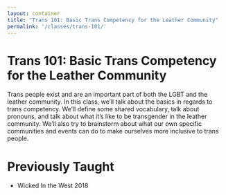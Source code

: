 ```yaml
---
layout: container
title: "Trans 101: Basic Trans Competency for the Leather Community"
permalink: '/classes/trans-101/'
---
```


# Trans 101: Basic Trans Competency for the Leather Community

Trans people exist and are an important part of both the LGBT and the leather community. In this class, we’ll talk about the basics in regards to trans competency. We’ll define some shared vocabulary, talk about pronouns, and talk about what it’s like to be transgender in the leather community. We’ll also try to brainstorm about what our own specific communities and events can do to make ourselves more inclusive to trans people.

# Previously Taught

- Wicked In the West 2018
